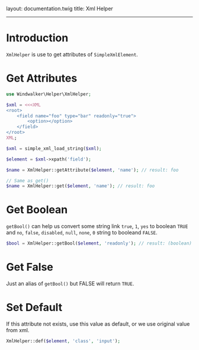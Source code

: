 layout: documentation.twig
title: Xml Helper

---

# Introduction

`XmlHelper` is use to get attributes of `SimpleXmlElement`.

# Get Attributes

``` php
use Windwalker\Helper\XmlHelper;

$xml = <<<XML
<root>
    <field name="foo" type="bar" readonly="true">
        <option></option>
    </field>
</root>
XML;

$xml = simple_xml_load_string($xml);

$element = $xml->xpath('field');

$name = XmlHelper::getAttribute($element, 'name'); // result: foo

// Same as get()
$name = XmlHelper::get($element, 'name'); // result: foo
```

# Get Boolean

`getBool()` can help us convert some string link `true`, `1`, `yes` to boolean `TRUE` and `no`, `false`, `disabled`, `null`, `none`, `0` string to booleand `FALSE`.

``` php
$bool = XmlHelper::getBool($element, 'readonly'); // result: (boolean) TRUE
```

# Get False

Just an alias of `getBool()` but FALSE will return `TRUE`.

# Set Default

If this attribute not exists, use this value as default, or we use original value from xml.

``` php
XmlHelper::def($element, 'class', 'input');
```


